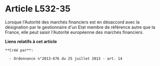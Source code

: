 # Article L532-35

Lorsque l'Autorité des marchés financiers est en désaccord avec la désignation par le gestionnaire d'un Etat membre de
référence autre que la France, elle peut saisir l'Autorité européenne des marchés financiers.

**Liens relatifs à cet article**

	**Créé par**:

	  - Ordonnance n°2013-676 du 25 juillet 2013 - art. 14
